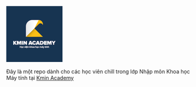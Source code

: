 <img src="_kmin/logo.png" alt="Kmin Academy" width="150"/>

Đây là một repo dành cho các học viên chill trong lớp Nhập môn Khoa học Máy tính tại [Kmin Academy](https://kmin.edu.vn)